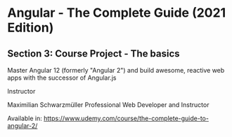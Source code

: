 # Angular - The Complete Guide (2021 Edition)

## Section 3: Course Project - The basics

Master Angular 12 (formerly "Angular 2") and build awesome, reactive web apps with the successor of Angular.js

Instructor

Maximilian Schwarzmüller
Professional Web Developer and Instructor

Available in: https://www.udemy.com/course/the-complete-guide-to-angular-2/

